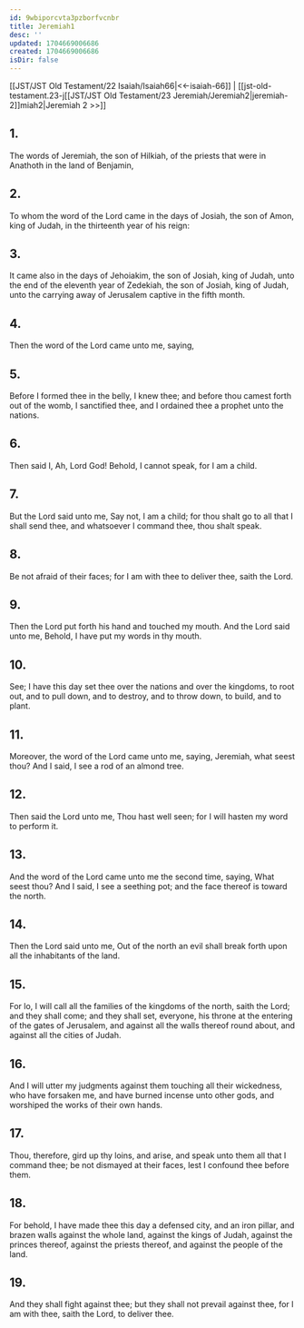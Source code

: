 ```yaml
---
id: 9wbiporcvta3pzborfvcnbr
title: Jeremiah1
desc: ''
updated: 1704669006686
created: 1704669006686
isDir: false
---
```

[[JST/JST Old Testament/22 Isaiah/Isaiah66|<<-isaiah-66]] | [[jst-old-testament.23-j[[JST/JST Old Testament/23 Jeremiah/Jeremiah2|jeremiah-2]]miah2|Jeremiah 2 >>]]
## 1.
The words of Jeremiah, the son of Hilkiah, of the priests that were in Anathoth in the land of Benjamin,
## 2.
To whom the word of the Lord came in the days of Josiah, the son of Amon, king of Judah, in the thirteenth year of his reign:
## 3.
It came also in the days of Jehoiakim, the son of Josiah, king of Judah, unto the end of the eleventh year of Zedekiah, the son of Josiah, king of Judah, unto the carrying away of Jerusalem captive in the fifth month.
## 4.
Then the word of the Lord came unto me, saying,
## 5.
Before I formed thee in the belly, I knew thee; and before thou camest forth out of the womb, I sanctified thee, and I ordained thee a prophet unto the nations.
## 6.
Then said I, Ah, Lord God! Behold, I cannot speak, for I am a child.
## 7.
But the Lord said unto me, Say not, I am a child; for thou shalt go to all that I shall send thee, and whatsoever I command thee, thou shalt speak.
## 8.
Be not afraid of their faces; for I am with thee to deliver thee, saith the Lord.
## 9.
Then the Lord put forth his hand and touched my mouth. And the Lord said unto me, Behold, I have put my words in thy mouth.
## 10.
See; I have this day set thee over the nations and over the kingdoms, to root out, and to pull down, and to destroy, and to throw down, to build, and to plant.
## 11.
Moreover, the word of the Lord came unto me, saying, Jeremiah, what seest thou? And I said, I see a rod of an almond tree.
## 12.
Then said the Lord unto me, Thou hast well seen; for I will hasten my word to perform it.
## 13.
And the word of the Lord came unto me the second time, saying, What seest thou? And I said, I see a seething pot; and the face thereof is toward the north.
## 14.
Then the Lord said unto me, Out of the north an evil shall break forth upon all the inhabitants of the land.
## 15.
For lo, I will call all the families of the kingdoms of the north, saith the Lord; and they shall come; and they shall set, everyone, his throne at the entering of the gates of Jerusalem, and against all the walls thereof round about, and against all the cities of Judah.
## 16.
And I will utter my judgments against them touching all their wickedness, who have forsaken me, and have burned incense unto other gods, and worshiped the works of their own hands.
## 17.
Thou, therefore, gird up thy loins, and arise, and speak unto them all that I command thee; be not dismayed at their faces, lest I confound thee before them.
## 18.
For behold, I have made thee this day a defensed city, and an iron pillar, and brazen walls against the whole land, against the kings of Judah, against the princes thereof, against the priests thereof, and against the people of the land.
## 19.
And they shall fight against thee; but they shall not prevail against thee, for I am with thee, saith the Lord, to deliver thee.

